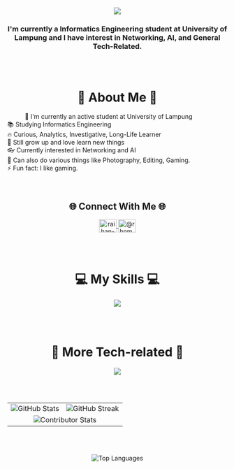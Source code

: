 <h1 align="center">
    <img src="https://readme-typing-svg.herokuapp.com?font=Fira+Code&pause=1000&color=F74CDB&random=false&width=400&lines=Hello+There!!;+I'm+Raihan;" />
</h1>

<h3 align="center"> I'm currently a Informatics Engineering student at University of Lampung and I have interest in Networking, AI, and General Tech-Related.</h3>

<br>
<br>

<h1 align="center">💫 About Me 💫</h1>
<p style="text-indent: 40px">
  🔭 I'm currently an active student at University of Lampung<br>
  📚 Studying Informatics Engineering<br>
  🔥 Curious, Analytics, Investigative, Long-Life Learner <br>
  🌱 Still grow up and love learn new things<br>👓 Currently interested in Networking and AI<br>
  🤝 Can also do various things like Photography, Editing, Gaming. <br>
  ⚡ Fun fact: I like gaming. </p>

<br>

<div align="center">
    <h2>🌐 Connect With Me 🌐</h2>
    <p>
        <a href="https://www.linkedin.com/in/raihan-maulana-6815b0246/" target="blank">
            <img align="center" src="https://raw.githubusercontent.com/rahuldkjain/github-profile-readme-generator/master/src/images/icons/Social/linked-in-alt.svg" alt="raihan-maulana-6815b0246" height="30" width="40" />
        </a>
        <a href="https://www.instagram.com/rhnm._" target="blank">
            <img align="center" src="https://raw.githubusercontent.com/rahuldkjain/github-profile-readme-generator/master/src/images/icons/Social/instagram.svg" alt="@rhnm._" height="30" width="40" />
        </a>
    </p>
</div>

<br>
<br>


<div align="center">
    <h1>💻 My Skills 💻</h1>
  <p align="center">
  <a href="https://skillicons.dev">
    <img src="https://skillicons.dev/icons?i=html,css,cpp,py,arduino,mysql,figma,github,linux,vscode&perline=7" />
  </a>
</p>
</div>

<br>
<br>

<div align="center">
    <h1>🚀 More Tech-related 🚀</h1>
  <p align="center">
  <a href="https://skillicons.dev">
    <img src="https://skillicons.dev/icons?i=git,github,vscode&perline=8" />
  </a>
</p>
</div>

<br>
<br>

<table style="border: none;">
  <tr style="border: none;">
    <td style="border: none;"><img src="https://github-readme-stats.vercel.app/api?username=rrhnm&theme=tokyonight&hide_border=false&include_all_commits=false&count_private=false" alt="GitHub Stats" /></td>
    <td style="border: none;"><img src="https://github-readme-streak-stats.herokuapp.com/?user=rrhnm&theme=tokyonight&hide_border=false" alt="GitHub Streak" /></td>
  </tr>
  <tr style="border: none;">
    <td colspan="2" align="center" style="border: none;"><img src="https://github-contributor-stats.vercel.app/api?username=rrhnm&limit=5&theme=tokyonight&combine_all_yearly_contributions=true" alt="Contributor Stats" /></td>
  </tr>
  </tr>
</table>

<br>
<br>


<p align="center""><img src="https://github-readme-stats.vercel.app/api/top-langs/?username=rrhnm&theme=tokyonight&hide_border=false&include_all_commits=false&count_private=false&layout=compact" alt="Top Languages" /></p>
